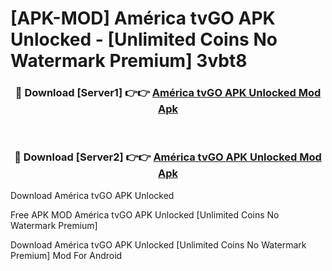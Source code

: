 # [APK-MOD] América tvGO APK Unlocked - [Unlimited Coins No Watermark Premium] 3vbt8



<div align="center">
<h3>🔴 Download [Server1] 👉👉 <a href="https://momento.my/?title=América_tvGO_APK_Unlocked">América tvGO APK Unlocked Mod Apk</a></h3><br>

<h3>🔴 Download [Server2] 👉👉 <a href="https://momento.my/?title=América_tvGO_APK_Unlocked">América tvGO APK Unlocked Mod Apk</a></h3>
</div>



Download América tvGO APK Unlocked 

Free APK MOD América tvGO APK Unlocked [Unlimited Coins No Watermark Premium]

Download América tvGO APK Unlocked [Unlimited Coins No Watermark Premium] Mod For Android
